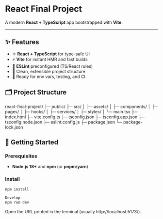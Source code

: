 # React Final Project

A modern **React + TypeScript** app bootstrapped with **Vite**.

---

## ✨ Features

- ⚛️ **React + TypeScript** for type-safe UI
- ⚡ **Vite** for instant HMR and fast builds
- 🧹 **ESLint** preconfigured (TS/React rules)
- 📁 Clean, extensible project structure
- 🔧 Ready for env vars, testing, and CI


## 🗂️ Project Structure

react-final-project/
├─ public/
├─ src/
│ ├─ assets/
│ ├─ components/
│ ├─ pages/
│ ├─ hooks/
│ ├─ services/
│ ├─ styles/
│ └─ main.tsx
├─ index.html
├─ vite.config.ts
├─ tsconfig.json
├─ tsconfig.app.json
├─ tsconfig.node.json
├─ eslint.config.js
├─ package.json
└─ package-lock.json


## 🚀 Getting Started

### Prerequisites
- **Node.js 18+** and **npm** (or **pnpm**/**yarn**)

### Install
```bash
npm install

Develop
npm run dev
```

Open the URL printed in the terminal (usually http://localhost:5173/).